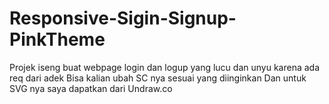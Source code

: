 # Responsive-Sigin-Signup-PinkTheme
Projek iseng buat webpage login dan logup yang lucu dan unyu karena ada req dari adek
Bisa kalian ubah SC nya sesuai yang diinginkan
Dan untuk SVG nya saya dapatkan dari Undraw.co
